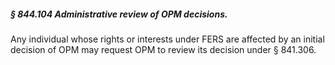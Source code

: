 ##### § 844.104 Administrative review of OPM decisions. #####

Any individual whose rights or interests under FERS are affected by an initial decision of OPM may request OPM to review its decision under § 841.306.